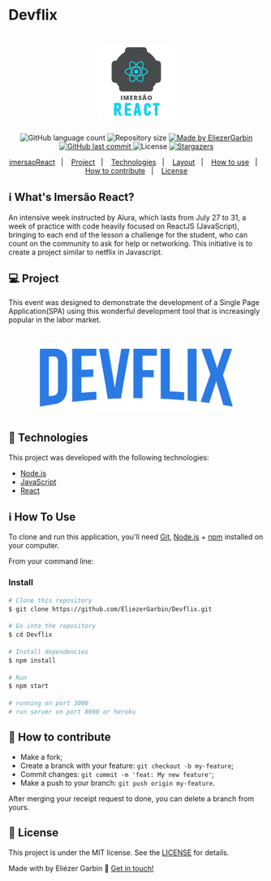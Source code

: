 # Devflix
<h1 align="center">
    <img alt="ImersaoReact" title="#ImersaoReact" src="https://github.com/EliezerGarbin/Devflix/blob/master/.github/mergulho.svg" width="150px" />
</h1>

<h4 align="center"> 
</h4>
<p align="center">
  <img alt="GitHub language count" src="https://img.shields.io/github/languages/count/EliezerGarbin/Devflix?color=%2304D361">

  <img alt="Repository size" src="https://img.shields.io/github/repo-size/EliezerGarbin/Devflix">
	
  <a href="https://www.linkedin.com/in/eliezergarbin/">
    <img alt="Made by EliezerGarbin" src="https://img.shields.io/badge/made%20by-EliezerGarbin-%2304D361">
  </a>

  <a href="https://github.com/EliezerGarbin/Devflix/commits/master">
    <img alt="GitHub last commit" src="https://img.shields.io/github/last-commit/EliezerGarbin/Devflix">
  </a>

  <img alt="License" src="https://img.shields.io/badge/license-MIT-brightgreen">
   <a href="https://github.com/EliezerGarbin/NLW01-Booster/stargazers">
    <img alt="Stargazers" src="https://img.shields.io/github/stars/EliezerGarbin/NLW01-Booster?style=social">
  </a>
</p>
<p align="center">
  <a href="#-imersaoReact">imersaoReact</a>&nbsp;&nbsp;&nbsp;|&nbsp;&nbsp;&nbsp;
  <a href="#-project">Project</a>&nbsp;&nbsp;&nbsp;|&nbsp;&nbsp;&nbsp;
  <a href="#Technologies">Technologies</a>&nbsp;&nbsp;&nbsp;|&nbsp;&nbsp;&nbsp;
  <a href="#-layout">Layout</a>&nbsp;&nbsp;&nbsp;|&nbsp;&nbsp;&nbsp;
  <a href="#-how-to-use">How to use</a>&nbsp;&nbsp;&nbsp;|&nbsp;&nbsp;&nbsp;
  <a href="#-how-to-contribute">How to contribute</a>&nbsp;&nbsp;&nbsp;|&nbsp;&nbsp;&nbsp;
  <a href="#memo-license">License</a>
</p>

## :information_source: What's Imersão React?

An intensive week instructed by Alura, which lasts from July 27 to 31, a week of practice with code heavily focused on ReactJS (JavaScript), bringing to each end of the lesson a challenge for the student, who can count on the community to ask for help or networking. This initiative is to create a project similar to netflix in Javascript.

## 💻 Project

This event was designed to demonstrate the development of a Single Page Application(SPA) using this wonderful development tool that is increasingly popular in the labor market.



<h1 align="center">
    <img alt="Example" title="Example" src="https://github.com/EliezerGarbin/Devflix/blob/master/src/assets/img/logo.png" width="400px" />
</h1>


## :rocket: Technologies

This project was developed with the following technologies:

- [Node.js][nodejs]
- [JavaScript][js]
- [React][reactjs]



## :information_source: How To Use

To clone and run this application, you'll need [Git](https://git-scm.com), [Node.js][nodejs] + [npm][npm] installed on your computer.

From your command line:

### Install

```bash
# Clone this repository
$ git clone https://github.com/EliezerGarbin/Devflix.git

# Go into the repository
$ cd Devflix

# Install dependencies
$ npm install

# Run
$ npm start

# running on port 3000
# run server on port 8080 or heroku
```


## 🤔 How to contribute

- Make a fork;
- Create a branck with your feature: `git checkout -b my-feature`;
- Commit changes: `git commit -m 'feat: My new feature'`;
- Make a push to your branch: `git push origin my-feature`.

After merging your receipt request to done, you can delete a branch from yours.

## :memo: License

This project is under the MIT license. See the [LICENSE](https://github.com/EliezerGarbin/Devflix/blob/master/LICENSE) for details.


Made with by Eliézer Garbin :wave: [Get in touch!](https://www.linkedin.com/in/eliezergarbin/)



[js]: https://developer.mozilla.org/en-US/docs/Web/JavaScript                                                                      
[nodejs]: https://nodejs.org/
[reactjs]: https://reactjs.org
[npm]: https://www.npmjs.com/
[vs]: https://code.visualstudio.com/
[vceslint]: https://marketplace.visualstudio.com/items?itemName=dbaeumer.vscode-eslint

